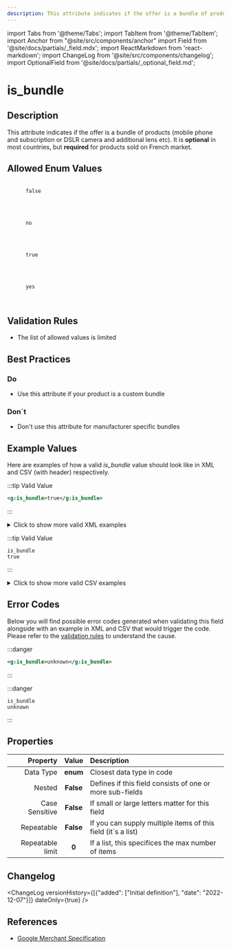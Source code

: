 ```yaml
---
description: This attribute indicates if the offer is a bundle of products (mobile phone and subscription or DSLR camera and additional lens etc). It is **optional** in most countries, but **required** for products sold on French market.
---
```


import Tabs from '@theme/Tabs';
import TabItem from '@theme/TabItem';
import Anchor from "@site/src/components/anchor"
import Field from '@site/docs/partials/_field.mdx';
import ReactMarkdown from 'react-markdown';
import ChangeLog from '@site/src/components/changelog';
import OptionalField from '@site/docs/partials/_optional_field.md';

# is_bundle

<OptionalField/>

## Description

This attribute indicates if the offer is a bundle of products (mobile phone and subscription or DSLR camera and additional lens etc). It is **optional** in most countries, but **required** for products sold on French market.




## Allowed Enum Values

<dl>
<dt>
      <pre>
      <code>
      false
      </code>
      </pre>
    </dt>
    <dd>
    </dd>
<dt>
      <pre>
      <code>
      no
      </code>
      </pre>
    </dt>
    <dd>
    </dd>
<dt>
      <pre>
      <code>
      true
      </code>
      </pre>
    </dt>
    <dd>
    </dd>
<dt>
      <pre>
      <code>
      yes
      </code>
      </pre>
    </dt>
    <dd>
    </dd>
</dl>


## Validation Rules

- The list of allowed values is limited


## Best Practices


### Do

- Use this attribute if your product is a custom bundle



### Don´t

- Don't use this attribute for manufacturer specific bundles




## Example Values

Here are examples of how a valid *is_bundle* value  should look like in XML and CSV (with header) respectively.

<Tabs>
  <TabItem value="valid_xml" label="XML" default>

:::tip Valid Value

```xml
<g:is_bundle>true</g:is_bundle>
```

:::

<details>
  <summary>Click to show more valid XML examples</summary>
  <div>

```xml
<g:is_bundle>true</g:is_bundle>
```

```xml
<g:is_bundle>false</g:is_bundle>
```

```xml
<g:is_bundle>yes</g:is_bundle>
```

```xml
<g:is_bundle>no</g:is_bundle>
```

```xml
<g:is_bundle>YES</g:is_bundle>
```

```xml
<g:is_bundle>NO</g:is_bundle>
```

```xml
<g:is_bundle>tRuE</g:is_bundle>
```

```xml
<g:is_bundle>fAlSE</g:is_bundle>
```


  </div>
</details>

 </TabItem>
  <TabItem value="valid_csv" label="CSV">

:::tip Valid Value

```csv
is_bundle
true
```

:::

<details>
  <summary>Click to show more valid CSV examples</summary>
  <div>

```csv
is_bundle
true
```

```csv
is_bundle
false
```

```csv
is_bundle
yes
```

```csv
is_bundle
no
```

```csv
is_bundle
YES
```

```csv
is_bundle
NO
```

```csv
is_bundle
tRuE
```

```csv
is_bundle
fAlSE
```


  </div>
</details>

  </TabItem>
</Tabs>

## Error Codes

Below you will find possible error codes generated when validating this field alongside with an example in XML and CSV that would trigger the code. Please refer to the [validation rules](#validation-rules) to understand the cause.

<Tabs>
  <TabItem value="invalid_xml" label="XML" default>

:::danger <Anchor id="validation_invalid_value" title="validation_invalid_value" />

```xml
<g:is_bundle>unknown</g:is_bundle>
```

:::


 </TabItem>
  <TabItem value="invalid_csv" label="CSV">

:::danger <Anchor id="validation_invalid_value" title="validation_invalid_value" />

```csv
is_bundle
unknown
```

:::


  </TabItem>
</Tabs>

## Properties

|     **Property** |         **Value**          | **Description**                                              |
|-----------------:|:--------------------------:|:-------------------------------------------------------------|
|        Data Type |    **enum**     | Closest data type in code                                    |
|           Nested |      **False**      | Defines if this field consists of one or more sub-fields     |
|   Case Sensitive |  **False**  | If small or large letters matter for this field              |
|       Repeatable |    **False**    | If you can supply multiple items of this field (it´s a list) |
| Repeatable limit | **0** | If a list, this specifices the max number of items           |

## Changelog
<ChangeLog versionHistory={[{"added": ["Initial definition"], "date": "2022-12-07"}]} dateOnly={true} />

## References
- [Google Merchant Specification](https://support.google.com/merchants/answer/6324449)
